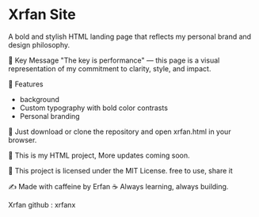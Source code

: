 # Xrfan Site
A bold and stylish HTML landing page that reflects my personal brand and design philosophy.

🔑 Key Message
"The key is performance" — this page is a visual representation of my commitment to clarity, style, and impact.

🎨 Features
- background
- Custom typography with bold color contrasts
- Personal branding 

🚀 
Just download or clone the repository and open xrfan.html in your browser.

📌 
This is my HTML project, More updates coming soon.

📄
This project is licensed under the MIT License.
free to use, share it



✍️ 
Made with caffeine by Erfan ☕ 
Always learning, always building.

Xrfan
github : xrfanx
